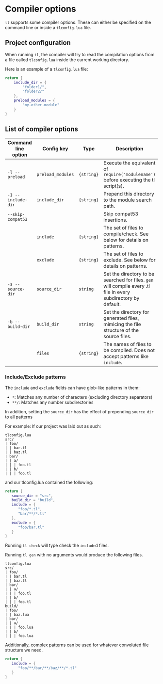 # Compiler options

`tl` supports some compiler options. These can either be specified on the command line or inside a `tlconfig.lua` file.

## Project configuration

When running `tl`, the compiler will try to read the compilation options from a file called `tlconfig.lua` inside the current working directory.

Here is an example of a `tlconfig.lua` file:
```lua
return {
    include_dir = {
        "folder1/",
        "folder2/"
    },
    preload_modules = {
        "my.other.module"
    }
}
```

## List of compiler options

| Command line option | Config key | Type | Description |
| --- | --- | --- | --- |
| `-l --preload` | `preload_modules` | `{string}` | Execute the equivalent of `require('modulename')` before executing the tl script(s). |
| `-I --include-dir` | `include_dir` | `{string}` | Prepend this directory to the module search path.
| `--skip-compat53` | | | Skip compat53 insertions.
|| `include` | `{string}` | The set of files to compile/check. See below for details on patterns.
|| `exclude` | `{string}` | The set of files to exclude. See below for details on patterns.
| `-s --source-dir` | `source_dir` | `string` | Set the directory to be searched for files. `gen` will compile every .tl file in every subdirectory by default.
| `-b --build-dir` | `build_dir` | `string` | Set the directory for generated files, mimicing the file structure of the source files.
|| `files` | `{string}` | The names of files to be compiled. Does not accept patterns like `include`.

### Include/Exclude patterns

The `include` and `exclude` fields can have glob-like patterns in them:
- `*`: Matches any number of characters (excluding directory separators)
- `**/`: Matches any number subdirectories

In addition, setting the `source_dir` has the effect of prepending `source_dir` to all patterns

For example:
If our project was laid out as such:
```
tlconfig.lua
src/
| foo/
| | bar.tl
| | baz.tl
| bar/
| | a/
| | | foo.tl
| | b/
| | | foo.tl
```

and our tlconfig.lua contained the following:
```lua
return {
   source_dir = "src",
   build_dir = "build",
   include = {
      "foo/*.tl",
      "bar/**/*.tl"
   },
   exclude = {
      "foo/bar.tl"
   }
}
```

Running `tl check` will type check the `include`d files.

Running `tl gen` with no arguments would produce the following files.
```
tlconfig.lua
src/
| foo/
| | bar.tl
| | baz.tl
| bar/
| | a/
| | | foo.tl
| | b/
| | | foo.tl
build/
| foo/
| | baz.lua
| bar/
| | a/
| | | foo.lua
| | b/
| | | foo.lua
```

Additionally, complex patterns can be used for whatever convoluted file structure we need.
```lua
return {
   include = {
      "foo/**/bar/**/baz/**/*.tl"
   }
}
```
